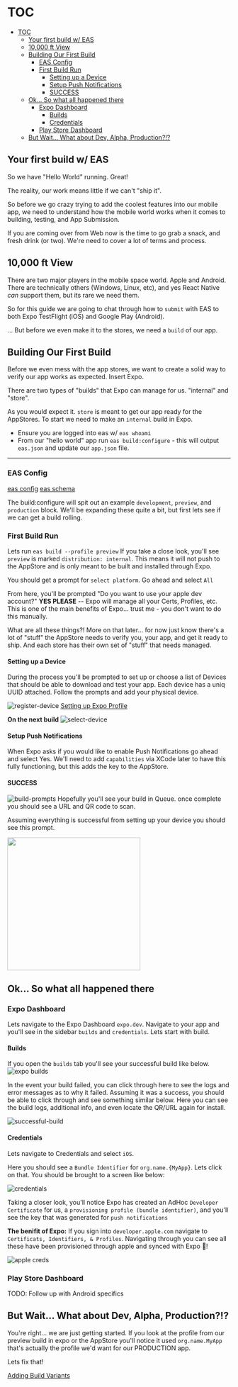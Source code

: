 # TOC

- [TOC](#toc)
  - [Your first build w/ EAS](#your-first-build-w-eas)
  - [10,000 ft View](#10000-ft-view)
  - [Building Our First Build](#building-our-first-build)
    - [EAS Config](#eas-config)
    - [First Build Run](#first-build-run)
      - [Setting up a Device](#setting-up-a-device)
      - [Setup Push Notifications](#setup-push-notifications)
      - [SUCCESS](#success)
  - [Ok... So what all happened there](#ok-so-what-all-happened-there)
    - [Expo Dashboard](#expo-dashboard)
      - [Builds](#builds)
      - [Credentials](#credentials)
    - [Play Store Dashboard](#play-store-dashboard)
  - [But Wait... What about Dev, Alpha, Production?!?](#but-wait-what-about-dev-alpha-production)

## Your first build w/ EAS

So we have "Hello World" running. Great!

The reality, our work means little if we can't "ship it".

So before we go crazy trying to add the coolest features into our mobile app, we need to understand how the mobile world works when it comes to building, testing, and App Submission.

If you are coming over from Web now is the time to go grab a snack, and fresh drink (or two). We're need to cover a lot of terms and process.

## 10,000 ft View

There are two major players in the mobile space world. Apple and Android. There are technically others (Windows, Linux, etc), and yes React Native _can_ support them, but its rare we need them.

So for this guide we are going to chat through how to `submit` with EAS to both Expo TestFlight (iOS) and Google Play (Android).

... But before we even make it to the stores, we need a `build` of our app.

## Building Our First Build

Before we even mess with the app stores, we want to create a solid way to verify our app works as expected. Insert Expo.

There are two types of "builds" that Expo can manage for us. "internal" and "store".

As you would expect it. `store` is meant to get our app ready for the AppStores.
To start we need to make an `internal` build in Expo.

- Ensure you are logged into eas w/ `eas whoami`
- From our "hello world" app run `eas build:configure` - this will output `eas.json` and update our `app.json` file.

------

### EAS Config

[eas config](https://docs.expo.dev/build/eas-json/)
[eas schema](https://docs.expo.dev/build-reference/eas-json/)

The build:configure will spit out an example `development`, `preview`, and `production` block.
We'll be expanding these quite a bit, but first lets see if we can get a build rolling.

### First Build Run

Lets run `eas build --profile preview`
If you take a close look, you'll see `preview` is marked `distribution: internal`.
This means it will not push to the AppStore and is only meant to be built and installed through Expo.

You should get a prompt for `select platform`.
Go ahead and select `All`

From here, you'll be prompted "Do you want to use your apple dev account?"
**YES PLEASE** -- Expo will manage all your Certs, Profiles, etc.
This is one of the main benefits of Expo... trust me - you don't want to do this manually.

What are all these things?!
More on that later... for now just know there's a lot of "stuff" the AppStore needs to verify you, your app, and get it ready to ship.
And each store has their own set of "stuff" that needs managed.

#### Setting up a Device

During the process you'll be prompted to set up or choose a list of Devices that should be able to download and test your app.
Each device has a uniq UUID attached. Follow the prompts and add your physical device.

![register-device](images/building-your-first-app/register-device.png)
[Setting up Expo Profile](./setting-up-expo-profile.md)

**On the next build**
![select-device](images/building-your-first-app/select-for-build.png)

#### Setup Push Notifications

When Expo asks if you would like to enable Push Notifications go ahead and select Yes. We'll need to add `capabilities` via XCode later to have this fully functioning, but this adds the key to the AppStore.

#### SUCCESS

![build-prompts](images/building-your-first-app/build-prompts.png)
Hopefully you'll see your build in Queue.
once complete you should see a URL and QR code to scan.

Assuming everything is successful from setting up your device you should see this prompt.

<img src="./images/building-your-first-app/install-app.png" width="300px" />

## Ok... So what all happened there

### Expo Dashboard

Lets navigate to the Expo Dashboard `expo.dev`.
Navigate to your app and you'll see in the sidebar `builds` and `credentials`.
Lets start with build.

#### Builds

If you open the `builds` tab you'll see your successful build like below.
![expo builds](images/building-your-first-app/expo-builds.png)

In the event your build failed, you can click through here to see the logs and error messages as to why it failed. Assuming it was a success, you should be able to click through and see something similar below. Here you can see the build logs, additional info, and even locate the QR/URL again for install.

![successful-build](images/building-your-first-app/successful-build-screen.png)

#### Credentials

Lets navigate to Credentials and select `iOS`.

Here you should see a `Bundle Identifier` for `org.name.{MyApp}`. Lets click on that.
You should be brought to a screen like below:

![credentials](./images/building-your-first-app/expo-managed-credentials.png)

Taking a closer look, you'll notice Expo has created an AdHoc `Developer Certificate` for us, a `provisioning profile (bundle identifier)`, and you'll see the key that was generated for `push notifications`

**The benifit of Expo:** If you sign into `developer.apple.com` navigate to `Certificats, Identifiers, & Profiles`. Navigating through you can see all these have been provisioned through apple and synced with Expo :tada:!

![apple creds](images/building-your-first-app/apple-certs.png)

### Play Store Dashboard

TODO: Follow up with Android specifics

## But Wait... What about Dev, Alpha, Production?!?

You're right... we are just getting started.
If you look at the profile from our preview build in expo or the AppStore you'll notice it used `org.name.MyApp` that's actually the profile we'd want for our PRODUCTION app.

Lets fix that!

[Adding Build Variants](./adding-build-variants.md)
